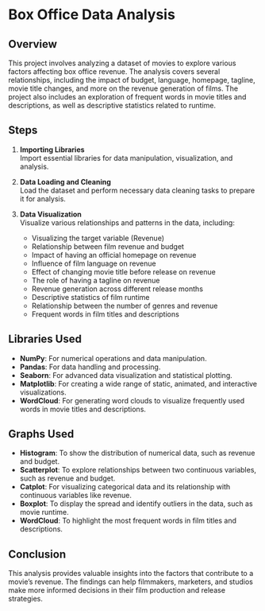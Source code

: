 # Box Office Data Analysis

## Overview

This project involves analyzing a dataset of movies to explore various factors affecting box office revenue. The analysis covers several relationships, including the impact of budget, language, homepage, tagline, movie title changes, and more on the revenue generation of films. The project also includes an exploration of frequent words in movie titles and descriptions, as well as descriptive statistics related to runtime.

## Steps

1. **Importing Libraries**  
   Import essential libraries for data manipulation, visualization, and analysis.

2. **Data Loading and Cleaning**  
   Load the dataset and perform necessary data cleaning tasks to prepare it for analysis.

3. **Data Visualization**  
   Visualize various relationships and patterns in the data, including:
   - Visualizing the target variable (Revenue)
   - Relationship between film revenue and budget
   - Impact of having an official homepage on revenue
   - Influence of film language on revenue
   - Effect of changing movie title before release on revenue
   - The role of having a tagline on revenue
   - Revenue generation across different release months
   - Descriptive statistics of film runtime
   - Relationship between the number of genres and revenue
   - Frequent words in film titles and descriptions

## Libraries Used

- **NumPy**: For numerical operations and data manipulation.
- **Pandas**: For data handling and processing.
- **Seaborn**: For advanced data visualization and statistical plotting.
- **Matplotlib**: For creating a wide range of static, animated, and interactive visualizations.
- **WordCloud**: For generating word clouds to visualize frequently used words in movie titles and descriptions.

## Graphs Used

- **Histogram**: To show the distribution of numerical data, such as revenue and budget.
- **Scatterplot**: To explore relationships between two continuous variables, such as revenue and budget.
- **Catplot**: For visualizing categorical data and its relationship with continuous variables like revenue.
- **Boxplot**: To display the spread and identify outliers in the data, such as movie runtime.
- **WordCloud**: To highlight the most frequent words in film titles and descriptions.

## Conclusion

This analysis provides valuable insights into the factors that contribute to a movie’s revenue. The findings can help filmmakers, marketers, and studios make more informed decisions in their film production and release strategies.

